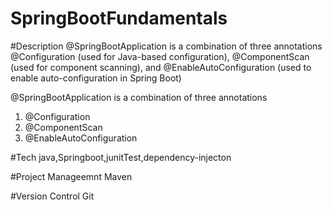 # SpringBootFundamentals

#Description
@SpringBootApplication is a combination of three annotations @Configuration (used for Java-based configuration), @ComponentScan (used for component scanning), and @EnableAutoConfiguration (used to enable auto-configuration in Spring Boot)

@SpringBootApplication is a combination of three annotations
1) @Configuration
2) @ComponentScan
3) @EnableAutoConfiguration


#Tech
java,Springboot,junitTest,dependency-injecton

#Project Manageemnt
Maven

#Version Control
Git


